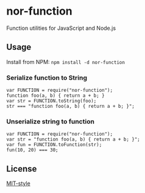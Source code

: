 nor-function
============

Function utilities for JavaScript and Node.js

Usage
-----

Install from NPM: `npm install -d nor-function`

### Serialize function to String

```
var FUNCTION = require("nor-function");
function foo(a, b) { return a + b; }
var str = FUNCTION.toString(foo);
str === "function foo(a, b) { return a + b; }";
```

### Unserialize string to function

```
var FUNCTION = require("nor-function");
var str = "function foo(a, b) { return a + b; }";
var fun = FUNCTION.toFunction(str);
fun(10, 20) === 30;
```

License
-------

[MIT-style](LICENSE)
